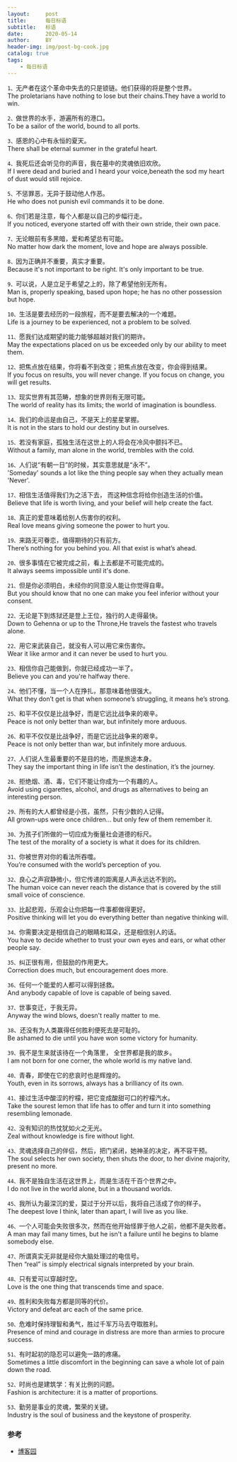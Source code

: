 ```yaml
---
layout:     post
title:      每日标语
subtitle:   标语
date:       2020-05-14
author:     BY
header-img: img/post-bg-cook.jpg
catalog: true
tags:
    - 每日标语
---
```


`1、`无产者在这个革命中失去的只是锁链。他们获得的将是整个世界。<br>
The proletarians have nothing to lose but their chains.They have a world to win.

`2、`做世界的水手，游遍所有的港口。<br>
To be a sailor of the world, bound to all ports.

`3、`感恩的心中有永恒的夏天。<br>
There shall be eternal summer in the grateful heart.

`4、`我死后还会听见你的声音，我在墓中的灵魂依旧欢欣。<br>
If I were dead and buried and I heard your voice,beneath the sod my heart of dust would still rejoice.

`5、`不惩罪恶，无异于鼓动他人作恶。<br>
He who does not punish evil commands it to be done.

`6、`你们若是注意，每个人都是以自己的步幅行走。<br>
If you noticed, everyone started off with their own stride, their own pace.

`7、`无论眼前有多黑暗，爱和希望总有可能。<br>
No matter how dark the moment, love and hope are always possible.

`8、`因为正确并不重要，真实才重要。<br>
Because it's not important to be right. It's only important to be true.

`9、`可以说，人是立足于希望之上的，除了希望他别无所有。<br>
Man is, properly speaking, based upon hope; he has no other possession but hope.

`10、`生活是要去经历的一段旅程，而不是要去解决的一个难题。<br>
Life is a journey to be experienced, not a problem to be solved.

`11、`愿我们达成期望的能力能够超越对我们的期许。<br>
May the expectations placed on us be exceeded only by our ability to meet them.

`12、`把焦点放在结果，你将看不到改变；把焦点放在改变，你会得到结果。<br>
If you focus on results, you will never change. If you focus on change, you will get results.

`13、`现实世界有其范畴，想象的世界则有无限可能。<br>
The world of reality has its limits; the world of imagination is boundless.

`14、`我们的命运是由自己，不是天上的星星掌握。<br>
It is not in the stars to hold our destiny but in ourselves.

`15、`若没有家庭，孤独生活在这世上的人将会在冷风中颤抖不已。<br>
Without a family, man alone in the world, trembles with the cold.

`16、`人们说“有朝一日”的时候，其实意思就是“永不”。<br>
'Someday' sounds a lot like the thing people say when they actually mean 'Never'.

`17、`相信生活值得我们为之活下去， 而这种信念将给你创造生活的价值。<br>
Believe that life is worth living, and your belief will help create the fact.

`18、`真正的爱意味着给别人伤害你的权利。<br>
Real love means giving someone the power to hurt you.

`19、`来路无可眷恋，值得期待的只有前方。<br>
There’s nothing for you behind you. All that exist is what’s ahead.

`20、`很多事情在它被完成之前，看上去都是不可能完成的。<br>
It always seems impossible until it's done.

`21、`但是你必须明白，未经你的同意没人能让你觉得自卑。<br>
But you should know that no one can make you feel inferior without your consent.

`22、`无论是下到炼狱还是登上王位，独行的人走得最快。<br>
Down to Gehenna or up to the Throne,He travels the fastest who travels alone.

`22、`用它来武装自己，就没有人可以用它来伤害你。<br>
Wear it like armor and it can never be used to hurt you.

`23、`相信你自己能做到，你就已经成功一半了。<br>
Believe you can and you're halfway there.

`24、`他们不懂，当一个人在挣扎，那意味着他很强大。<br>
What they don’t get is that when someone’s struggling, it means he’s strong.

`25、`和平不仅仅是比战争好，而是它远比战争来的艰辛。<br>
Peace is not only better than war, but infinitely more arduous.

`26、`和平不仅仅是比战争好，而是它远比战争来的艰辛。<br>
Peace is not only better than war, but infinitely more arduous.

`27、`人们说人生最重要的不是目的地，而是旅途本身。<br>
They say the important thing in life isn’t the destination, it’s the journey.

`28、`拒绝烟、酒、毒，它们不能让你成为一个有趣的人。<br>
Avoid using cigarettes, alcohol, and drugs as alternatives to being an interesting person.

`29、`所有的大人都曾经是小孩，虽然，只有少数的人记得。<br>
All grown-ups were once children... but only few of them remember it.

`30、`为孩子们所做的一切应成为衡量社会道德的标尺。<br>
The test of the morality of a society is what it does for its children.

`31、`你被世界对你的看法所吞噬。<br>
You’re consumed with the world’s perception of you.

`32、`良心之声寂静微小，但它传递的距离是人声永远达不到的。<br>
The human voice can never reach the distance that is covered by the still small voice of conscience.

`33、`比起悲观，乐观会让你把每一件事都做得更好。<br>
Positive thinking will let you do everything better than negative thinking will.

`34、`你需要决定是相信自己的眼睛和耳朵，还是相信别人的话。<br>
You have to decide whether to trust your own eyes and ears, or what other people say.

`35、`纠正很有用，但鼓励的作用更大。<br>
Correction does much, but encouragement does more.

`36、`任何一个能爱的人都可以得到拯救。<br>
And anybody capable of love is capable of being saved.

`37、`世事变迁，于我无异。<br>
Anyway the wind blows, doesn't really matter to me.

`38`、还没有为人类赢得任何胜利便死去是可耻的。<br>
Be ashamed to die until you have won some victory for humanity.

`39、`我不是生来就该待在一个角落里， 全世界都是我的故乡。<br>
I am not born for one corner, the whole world is my native land.

`40、`青春，即使在它的悲哀时也是辉煌的。<br>
Youth, even in its sorrows, always has a brilliancy of its own.

`41、`接过生活中酸涩的柠檬，把它变成酸甜可口的柠檬汽水。<br>
Take the sourest lemon that life has to offer and turn it into something resembling lemonade.

`42、`没有知识的热忱犹如火之无光。<br>
Zeal without knowledge is fire without light.

`43、`灵魂选择自己的伴侣，然后，把门紧闭，她神圣的决定，再不容干预。<br>
The soul selects her own society, then shuts the door, to her divine majority, present no more.

`44、`我不是独自生活在这世界上，而是生活在千百个世界之中。<br>
I do not live in the world alone, but in a thousand worlds.

`45、`我所认为最深沉的爱，莫过于分开以后，我将自己活成了你的样子。<br>
The deepest love I think, later than apart, I will live as you like.

`46、`一个人可能会失败很多次，然而在他开始怪罪于他人之前，他都不是失败者。<br>
A man may fail many times, but he isn't a failure until he begins to blame somebody else.

`47、`所谓真实无非就是经你大脑处理过的电信号。<br>
Then “real” is simply electrical signals interpreted by your brain.

`48、`只有爱可以穿越时空。<br>
Love is the one thing that transcends time and space.

`49、`胜利和失败每方都是同等的代价。<br>
Victory and defeat arc each of the same price.

`50、`危难时保持理智和勇气，胜过千军万马去夺取胜利。<br>
Presence of mind and courage in distress are more than armies to procure success.

`51、`有时起初的隐忍可以避免一路的疼痛。<br>
Sometimes a little discomfort in the beginning can save a whole lot of pain down the road.

`52、`时尚也是建筑学：有关比例的问题。<br>
Fashion is architecture: it is a matter of proportions.

`53、`勤劳是事业的灵魂，繁荣的关键。<br>
Industry is the soul of business and the keystone of prosperity.


### 参考
- [博客园](https://www.cnblogs.com/hollows/)

